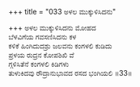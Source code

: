 +++
title = "033 ಅಳಲ ಮುಕ್ಕುಳಿಸಿದನು"

+++
ಅಳಲ ಮುಕ್ಕುಳಿಸಿದನು ಮೋಹದ  
ಬೆಳವಿಗೆಯ ಗವಸಣಿಸಿದನು ಕಳ  
ಕಳಿಕೆ ಹಿಂಗಿದುದಶ್ರು ಜಲವನು ಕಂಗಳಲಿ ಕುಡಿದು  
ಪ್ರಳಯ ರುದ್ರನ ಕೋಪಶಿಖಿ ವೆ  
ಗ್ಗಳಿಸಿತೆನೆ ಕಂಗಳಲಿ ಕಿಡಿಗಳು  
ತುಳುಕಿದವು ರೌದ್ರಾನುಭಾವದ ರಸದ ಭಂಗಿಯಲಿ     ॥33॥